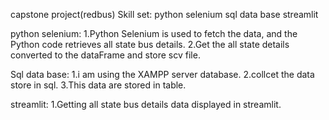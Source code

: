 
capstone project(redbus)
Skill set:
 python selenium
 sql data base
 streamlit

python selenium:
      1.Python Selenium is used to fetch the data, and the Python code retrieves all state bus details.
      2.Get the all state details converted to the dataFrame and store scv file.

Sql data base:
     1.i am using the XAMPP server database.
     2.collcet the data store in sql.
     3.This data are stored in table.

streamlit:
     1.Getting all state bus details data displayed in streamlit.
